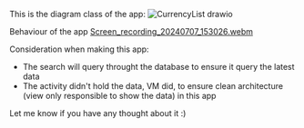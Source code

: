 This is the diagram class of the app:
![CurrencyList drawio](https://github.com/YuliantiOenang/CurrencyList/assets/3623363/b55c3fa4-84b6-4b73-8473-aab275412104)

Behaviour of the app
[Screen_recording_20240707_153026.webm](https://github.com/YuliantiOenang/CurrencyList/assets/3623363/3dbb4d5e-831c-4995-a6b0-91919459330e)

Consideration when making this app:
- The search will query throught the database to ensure it query the latest data
- The activity didn't hold the data, VM did, to ensure clean architecture (view only responsible to show the data) in this app

Let me know if you have any thought about it :)
